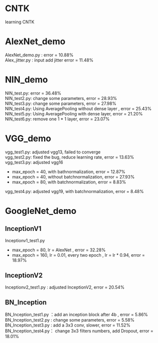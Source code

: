 # CNTK
learning CNTK  

# AlexNet_demo  
AlexNet_demo.py  : error = 10.88%  
Alex_jitter.py  : input add jitter error = 11.48%  

# NIN_demo  
NIN_test.py: error = 36.48%  
NIN_test2.py: change some parameters, error = 28.93%  
NIN_test3.py: change some parameters, error = 27.98%  
NIN_test4.py: Using AveragePooling without dense layer , error = 25.43%  
NIN_test5.py: Using AveragePooling with dense layer, error = 21.20%
NIN_test6.py: remove one 1 * 1 layer, error = 23.07%  

# VGG_demo  
vgg_test1.py: adjusted vgg13, failed to converge  
vgg_test2.py: fixed the bug, reduce learning rate, error = 13.63%  
vgg_test3.py: adjusted vgg16  
*   max_epoch = 40, with bathnormalization, error = 12.87% 
*   max_epoch = 40, without batchnormalization, error = 27.93% 
*   max_epoch = 80, with batchnormalization, error = 8.83%

vgg_test4.py: adjusted vgg19, with batchnormalization, error = 8.48%  

# GoogleNet_demo
## InceptionV1
Inceptionv1_test1.py  
*   max_epoch = 80, lr = AlexNet , error = 32.28%
*   max_epoch = 160, lr = 0.01, every two epoch , lr = lr * 0.94, error =  18.97%

## InceptionV2
Inceptionv2_test1.py : adjusted InceptionV2, error = 20.54%  
 
## BN_Inception
BN_Inception_test1.py ：add an inception block after 4b , error = 5.86%  
BN_Inception_test2.py : change some parameters, error = 5.58%  
BN_Inception_test3.py : add a 3x3 conv, slower, error = 11.52%  
BN_Inception_test4.py： change 3x3 filters numbers, add Dropout, error = 18.01%  

